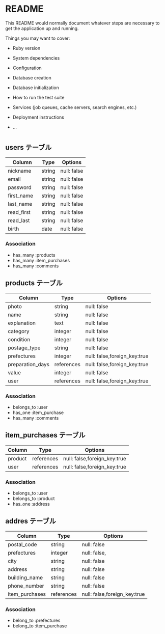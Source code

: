 # README

This README would normally document whatever steps are necessary to get the
application up and running.

Things you may want to cover:

* Ruby version

* System dependencies

* Configuration

* Database creation

* Database initialization

* How to run the test suite

* Services (job queues, cache servers, search engines, etc.)

* Deployment instructions

* ...


#
## users テーブル

| Column   　| Type   | Options     |
| ---------- | ------ | ----------- |
| nickname   | string | null: false |
| email   　 | string | null: false |
| password　 | string | null: false |
| first_name | string | null: false |
| last_name  | string | null: false |
| read_first | string | null: false |
| read_last  | string | null: false |
| birth      | date   | null: false |

### Association

- has_many :products
- has_many :item_purchases
- has_many :comments

## products テーブル

| Column           | Type       | Options                      |
| ---------------  | ---------  | ---------------------------- |
| photo            | string     | null: false                  |
| name             | string     | null: false                  |
| explanation      | text       | null: false                  |
| category         | integer    | null: false                 |
| condition        | integer    | null: false                  |
| postage_type     | string     | null: false                  |
| prefectures      | integer    | null: false,foreign_key:true|
| preparation_days | references | null: false,foreign_key:true |
| value            | integer    | null: false                  |
| user             | references | null: false,foreign_key:true |

### Association

- belongs_to :user
- has_one :item_purchase
- has_many :comments

## item_purchases テーブル
| Column        | Type       | Options                      |
| ------------- | ---------- | ---------------------------- |
| product       | references | null: false,foreign_key:true |
| user          | references | null: false,foreign_key:true |


### Association

- belongs_to :user
- belongs_to :product
- has_one :address

## addres テーブル

| Column        | Type       | Options      |
| ------------- | ---------- | ------------ |
| postal_code   | string     | null: false  |
| prefectures   | integer    | null: false, |
| city          | string     | null: false  |
| address       | string     | null: false  |
| building_name | string     | null: false  |
| phone_number  | string     | null: false                   |
| item_purchases| references | null: false,foreign_key:true |
### Association

- belong_to :prefectures
- belong_to :item_purchase